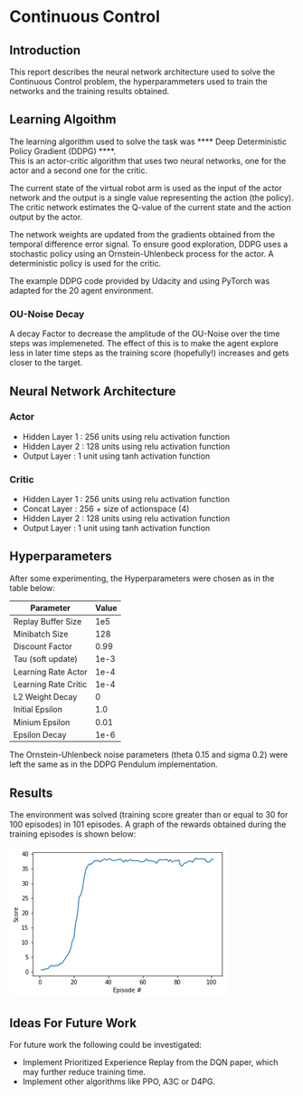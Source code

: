 # Continuous Control

## Introduction

This report describes the neural network architecture used to solve the Continuous Control problem,
the hyperparammeters used to train the networks and the training results obtained.

## Learning Algoithm

The learning algorithm used to solve the task was **** Deep Deterministic Policy Gradient (DDPG) ****.  
This is an actor-critic algorithm that uses two neural networks, one for the actor and a second one for the critic.

The current state of the virtual robot arm is used as the input of the actor network and the output is a single value representing
the action (the policy). The critic network estimates the Q-value of the current state and the action output by the actor.

The network weights are updated from the gradients obtained from the temporal difference error signal.
To ensure good exploration, DDPG uses a stochastic policy using an Ornstein-Uhlenbeck process for the actor.
A deterministic policy is used for the critic.

The example DDPG code provided by Udacity and using PyTorch was adapted for the 20 agent environment.

### OU-Noise Decay

A decay Factor to decrease the amplitude of the OU-Noise over the time steps was implemeneted. The
effect of this is to make the agent explore less in later time steps as the training score (hopefully!)
increases and gets closer to the target.

## Neural Network Architecture

### Actor
  
- Hidden Layer 1 : 256 units using relu activation function
- Hidden Layer 2 : 128 units using relu activation function
- Output Layer   : 1 unit using tanh activation function
  
### Critic

- Hidden Layer 1 : 256 units using relu activation function
- Concat Layer   : 256 + size of actionspace (4)
- Hidden Layer 2 : 128 units using relu activation function
- Output Layer   : 1 unit using tanh activation function
  
## Hyperparameters

After some experimenting, the Hyperparameters were chosen as in the table below:

Parameter            |   Value
---------            |   -----
Replay Buffer Size   |   1e5
Minibatch Size       |   128
Discount Factor      |   0.99  
Tau (soft update)    |   1e-3
Learning Rate Actor  |   1e-4
Learning Rate Critic |   1e-4
L2 Weight Decay      |   0
Initial Epsilon      |   1.0
Minium Epsilon       |   0.01
Epsilon Decay        |   1e-6

The Ornstein-Uhlenbeck noise parameters (theta 0.15 and sigma 0.2) were left the same as in the DDPG Pendulum implementation.

## Results

The environment was solved (training score greater than or equal to 30 for 100 episodes) in 101 episodes.
A graph of the rewards obtained during the training episodes is shown below:

![Traing Performance](report/training_scores.png)

## Ideas For Future Work

For future work the following could be investigated:

- Implement Prioritized Experience Replay from the DQN paper, which may further reduce training time.
- Implement other algorithms like PPO, A3C or D4PG.